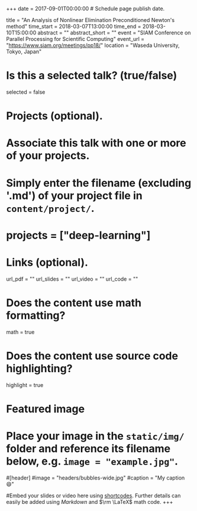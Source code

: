 +++
date = 2017-09-01T00:00:00  # Schedule page publish date.

title = "An Analysis of Nonlinear Elimination Preconditioned Newton's method"
time_start = 2018-03-07T13:00:00
time_end = 2018-03-10T15:00:00
abstract = ""
abstract_short = ""
event = "SIAM Conference on Parallel Processing for Scientific Computing"
event_url = "https://www.siam.org/meetings/pp18/"
location = "Waseda University, Tokyo, Japan"

# Is this a selected talk? (true/false)
selected = false

# Projects (optional).
#   Associate this talk with one or more of your projects.
#   Simply enter the filename (excluding '.md') of your project file in `content/project/`.
# projects = ["deep-learning"]

# Links (optional).
url_pdf = ""
url_slides = ""
url_video = ""
url_code = ""

# Does the content use math formatting?
math = true

# Does the content use source code highlighting?
highlight = true

# Featured image
# Place your image in the `static/img/` folder and reference its filename below, e.g. `image = "example.jpg"`.
#[header]
#image = "headers/bubbles-wide.jpg"
#caption = "My caption :smile:"

#Embed your slides or video here using [shortcodes](https://sourcethemes.com/academic/post/writing-markdown-latex/). Further details can easily be added using *Markdown* and $\rm \LaTeX$ math code.
+++

